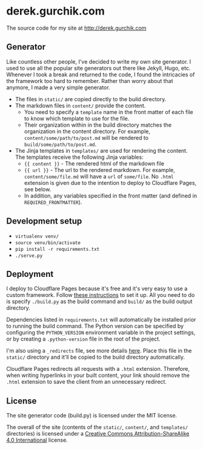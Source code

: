 # derek.gurchik.com

The source code for my site at http://derek.gurchik.com

## Generator

Like countless other people, I've decided to write my own site generator. I used to use all the popular site generators out there like Jekyll, Hugo, etc. Whenever I took a break and returned to the code, I found the intricacies of the framework too hard to remember. Rather than worry about that anymore, I made a very simple generator.

* The files in `static/` are copied directly to the build directory.
* The markdown files in `content/` provide the content.
  * You need to specify a `template` name in the front matter of each file to know which template to use for the file.
  * Their organization within in the build directory matches the organization in the content directory. For example, `content/some/path/to/post.md` will be rendered to `build/some/path/to/post.md`.
* The Jinja templates in `templates/` are used for rendering the content. The templates receive the following Jinja variables:
  * `{{ content }}` - The rendered html of the markdown file
  * `{{ url }}` - The url to the rendered markdown. For example, `content/some/file.md` will have a `url` of `some/file`. No `.html` extension is given due to the intention to deploy to Cloudflare Pages, see below.
  * In addition, any variables specified in the front matter (and defined in `REQUIRED_FRONTMATTER`).

## Development setup

* `virtualenv venv/`
* `source venv/bin/activate`
* `pip install -r requirements.txt`
* `./serve.py`

## Deployment

I deploy to Cloudflare Pages because it's free and it's very easy to use a custom framework. Follow [these instructions](https://developers.cloudflare.com/pages/framework-guides/deploy-anything/) to set it up. All you need to do is specify `./build.py` as the build command and `build/` as the build output directory.

Dependencies listed in `requirements.txt` will automatically be installed prior to running the build command. The Python version can be specified by configuring the `PYTHON_VERSION` environment variable in the project settings, or by creating a `.python-version` file in the root of the project. 

I'm also using a `_redirects` file, see more details [here](https://developers.cloudflare.com/pages/platform/redirects/). Place this file in the `static/` directory and it'll be copied to the build directory automatically.

Cloudflare Pages redirects all requests with a `.html` extension. Therefore, when writing hyperlinks in your built content, your link should remove the `.html` extension to save the client from an unnecessary redirect.

## License

The site generator code (build.py) is licensed under the MIT license.

The overall of the site (contents of the `static/`, `content/`, and `templates/` directories) is licensed under a [Creative Commons Attribution-ShareAlike 4.0 International](http://creativecommons.org/licenses/by-sa/4.0/) license.